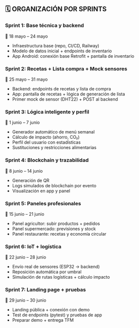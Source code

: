 
## 🗓️ ORGANIZACIÓN POR SPRINTS

### **Sprint 1: Base técnica y backend**
📆 18 mayo – 24 mayo

* Infraestructura base (repo, CI/CD, Railway)
* Modelo de datos inicial + endpoints de inventario
* App Android: conexión base Retrofit + pantalla de inventario

### **Sprint 2: Recetas + Lista compra + Mock sensores**
📆 25 mayo – 31 mayo

* Backend: endpoints de recetas y lista de compra
* App: pantalla de recetas + lógica de generación de lista
* Primer mock de sensor (DHT22) + POST al backend

### **Sprint 3: Lógica inteligente y perfil**
📆 1 junio – 7 junio

* Generador automático de menú semanal
* Cálculo de impacto (ahorro, CO₂)
* Perfil del usuario con estadísticas
* Sustituciones y restricciones alimentarias

### **Sprint 4: Blockchain y trazabilidad**
📆 8 junio – 14 junio

* Generación de QR
* Logs simulados de blockchain por evento
* Visualización en app y panel

### **Sprint 5: Paneles profesionales**
📆 15 junio – 21 junio

* Panel agricultor: subir productos + pedidos
* Panel supermercado: previsiones y stock
* Panel restaurante: recetas y economía circular

### **Sprint 6: IoT + logística**
📆 22 junio – 28 junio

* Envío real de sensores (ESP32 → backend)
* Reposición automática por umbral
* Simulación de rutas logísticas + cálculo impacto

### **Sprint 7: Landing page + pruebas**
📆 29 junio – 30 junio

* Landing pública + conexión con demo
* Test de endpoints (pytest) y pruebas de app
* Preparar demo + entrega TFM
